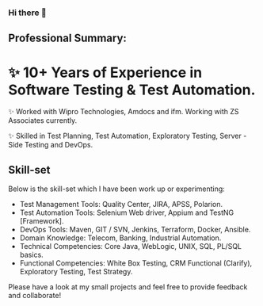 ### Hi there 👋

<!--
**shantanuchandalia/shantanuchandalia** is a ✨ _special_ ✨ repository because its `README.md` (this file) appears on your GitHub profile.

Here are some ideas to get you started:

- 🔭 I’m currently working on ...
- 🌱 I’m currently learning ...
- 👯 I’m looking to collaborate on ...
- 🤔 I’m looking for help with ...
- 💬 Ask me about ...
- 📫 How to reach me: ...
- 😄 Pronouns: ...
- ⚡ Fun fact: ...
-->
## Professional Summary: 

# ✨ 10+ Years of Experience in Software Testing & Test Automation. 

✨ Worked with Wipro Technologies, Amdocs and ifm. Working with ZS Associates currently.

✨ Skilled in Test Planning, Test Automation, Exploratory Testing, Server - Side Testing and DevOps.


## Skill-set 
Below is the skill-set which I have been work up or experimenting: 

- Test Management Tools: Quality Center, JIRA, APSS, Polarion.
- Test Automation Tools: Selenium Web driver, Appium and TestNG [Framework].
- DevOps Tools: Maven, GIT / SVN, Jenkins, Terraform, Docker, Ansible.
- Domain Knowledge: Telecom, Banking, Industrial Automation.
- Technical Competencies: Core Java, WebLogic, UNIX, SQL, PL/SQL basics.
- Functional Competencies: White Box Testing, CRM Functional (Clarify), Exploratory Testing, Test Strategy.


Please have a look at my small projects and feel free to provide feedback and collaborate! 
